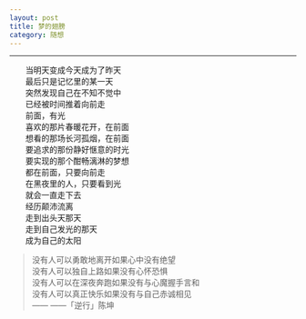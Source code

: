 ```yaml
---
layout: post  
title: 梦的翅膀  
category: 随想  
---
```

- - -
&emsp;&emsp;当明天变成今天成为了昨天  
&emsp;&emsp;最后只是记忆里的某一天  
&emsp;&emsp;突然发现自己在不知不觉中  
&emsp;&emsp;已经被时间推着向前走  
&emsp;&emsp;前面，有光  
&emsp;&emsp;喜欢的那片春暖花开，在前面  
&emsp;&emsp;想看的那场长河孤烟，在前面  
&emsp;&emsp;要追求的那份静好惬意的时光  
&emsp;&emsp;要实现的那个酣畅漓淋的梦想  
&emsp;&emsp;都在前面，只要向前走  
&emsp;&emsp;在黑夜里的人，只要看到光  
&emsp;&emsp;就会一直走下去  
&emsp;&emsp;经历颠沛流离  
&emsp;&emsp;走到出头天那天  
&emsp;&emsp;走到自己发光的那天  
&emsp;&emsp;成为自己的太阳  

>没有人可以勇敢地离开如果心中没有绝望  
>没有人可以独自上路如果没有心怀恐惧  
>没有人可以在深夜奔跑如果没有与心魔握手言和  
>没有人可以真正快乐如果没有与自己赤诚相见  
>—— ——「逆行」陈坤
  

 